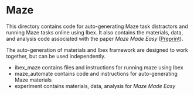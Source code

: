 # Maze

This directory contains code for auto-generating Maze task distractors and running Maze tasks online using Ibex. It also contains the materials, data, and analysis code associated with the paper *Maze Made Easy* ([Preprint](https://psyarxiv.com/b7nqd/)).

The auto-generation of materials and Ibex framework are designed to work together, but can be used independently.
 - ibex_maze contains files and instructions for running maze using Ibex
 - maze_automate contains code and instructions for auto-generating Maze materials 
 - experiment contains materials, data, analysis for *Maze Made Easy* 
